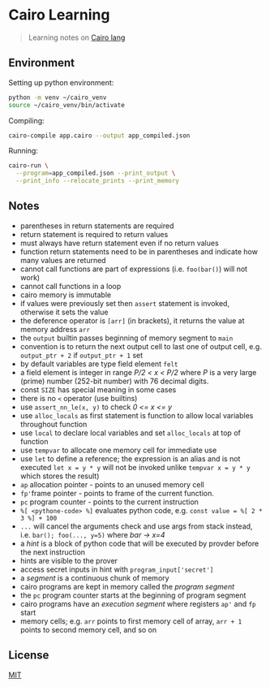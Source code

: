 # Cairo Learning

> Learning notes on [Cairo lang](https://www.cairo-lang.org/)

## Environment

Setting up python environment:

```bash
python -m venv ~/cairo_venv
source ~/cairo_venv/bin/activate
```

Compiling:

```bash
cairo-compile app.cairo --output app_compiled.json
```

Running:

```bash
cairo-run \
  --program=app_compiled.json --print_output \
  --print_info --relocate_prints --print_memory
```

## Notes

- parentheses in return statements are required
- return statement is required to return values
- must always have return statement even if no return values
- function return statements need to be in parentheses and indicate how many values are returned
- cannot call functions are part of expressions (i.e. `foo(bar()`) will not work)
- cannot call functions in a loop
- cairo memory is immutable
- if values were previously set then `assert` statement is invoked, otherwise it sets the value
- the deference operator is `[arr]` (in brackets), it returns the value at memory address `arr`
- the `output` builtin passes beginning of memory segment to `main`
-  convention is to return the next output cell to last one of output cell, e.g. `output_ptr + 2` if `output_ptr + 1` set
- by default variables are type field element `felt`
- a field element is integer in range _P/2 < x < P/2_ where _P_ is a very large (prime) number (252-bit number) with 76 decimal digits.
- const `SIZE` has special meaning in some cases
- there is no `<` operator (use builtins)
- use `assert_nn_le(x, y)` to check _0 <= x <= y_
- use `alloc_locals` as first statement is function to allow local variables throughout function
- use `local` to declare local variables and set `alloc_locals` at top of function
- use `tempvar` to allocate one memory cell for immediate use
- use `let` to define a reference; the expression is an alias and is not executed `let x = y * y` will not be invoked unlike `tempvar x = y * y` which stores the result)
- `ap` allocation pointer - points to an unused memory cell
- `fp'`frame pointer - points to frame of the current function.
- `pc` program counter - points to the current instruction
- `%[ <pythone-code> %]` evaluates python code, e.g. `const value = %[ 2 * 3 %] + 100`
- `...` will cancel the arguments check and use args from stack instead, i.e. `bar(); foo(..., y=5)` where _bar -> x=4_
- a _hint_ is a block of python code that will be executed by provder before the next instruction
- hints are visible to the prover
- access secret inputs in hint with `program_input['secret']`
- a _segment_ is a continuous chunk of memory
- cairo programs are kept in memory called the _program segment_
- the `pc` program counter starts at the beginning of program segment
- cairo programs have an _execution segment_ where registers `ap'` and `fp` start
- memory cells; e.g. `arr` points to first memory cell of array, `arr + 1` points to second memory cell, and so on

## License

[MIT](LICENSE)
